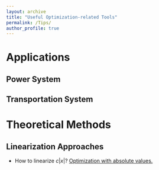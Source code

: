 ```yaml
---
layout: archive
title: "Useful Optimization-related Tools"
permalink: /Tips/
author_profile: true
---
```


# Applications
## Power System 


## Transportation System


# Theoretical Methods
## Linearization Approaches 
* How to linearize $c|x|$?
[Optimization with absolute values.](https://optimization.cbe.cornell.edu/index.php?title=Optimization_with_absolute_values)

